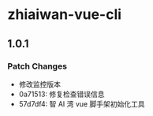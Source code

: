 # zhiaiwan-vue-cli

## 1.0.1

### Patch Changes

- 修改监控版本
- 0a71513: 修复检查错误信息
- 57d7df4: 智 AI 湾 vue 脚手架初始化工具
